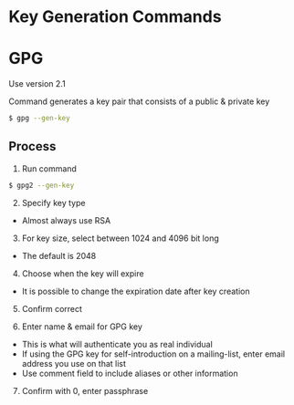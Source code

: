 # Key Generation Commands

# GPG

Use version 2.1

Command generates a key pair that consists of a public & private key
``` bash
$ gpg --gen-key
```

## Process

1. Run command
```bash
$ gpg2 --gen-key
```

2. Specify key type
- Almost always use RSA

3. For key size, select between 1024 and 4096 bit long
- The default is 2048

4. Choose when the key will expire
- It is possible to change the expiration date after key creation

5. Confirm correct

6. Enter name & email for GPG key
- This is what will authenticate you as real individual
- If using the GPG key for self-introduction on a mailing-list, enter email
  address you use on that list
- Use comment field to include aliases or other information

7. Confirm with 0, enter passphrase
